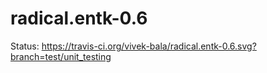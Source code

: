 # radical.entk-0.6

Status: https://travis-ci.org/vivek-bala/radical.entk-0.6.svg?branch=test/unit_testing
